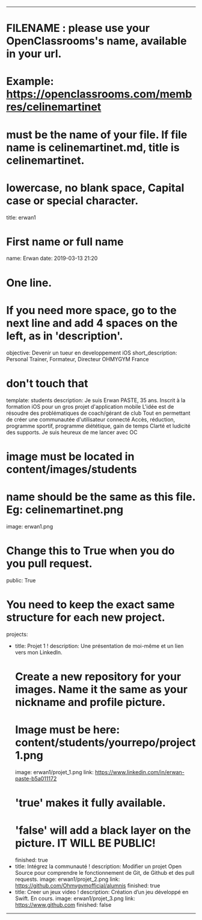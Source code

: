 ---

# FILENAME : please use your OpenClassrooms's name, available in your url.
# Example: https://openclassrooms.com/membres/celinemartinet
# must be the name of your file. If file name is celinemartinet.md, title is celinemartinet.
# lowercase, no blank space, Capital case or special character.
title: erwan1

# First name or full name
name: Erwan
date: 2019-03-13 21:20

# One line.
# If you need more space, go to the next line and add 4 spaces on the left, as in 'description'.
objective: Devenir un tueur en developpement iOS
short_description: Personal Trainer, Formateur, Directeur OHMYGYM France

# don't touch that
template: students
description:
    Je suis Erwan PASTE, 35 ans. 
    Inscrit à la formation iOS pour un gros projet d'application mobile
    L'idée est de résoudre des problématiques de coach/gérant de club
    Tout en permettant de créer une communautée d'utilisateur connecté
    Accès, réduction, programme sportif, programme diététique, gain de temps
    Clarté et ludicité des supports. Je suis heureux de me lancer avec OC

# image must be located in content/images/students
# name should be the same as this file. Eg: celinemartinet.png
image: erwan1.png

# Change this to True when you do you pull request.
public: True

# You need to keep the exact same structure for each new project.
projects:
  - title: Projet 1 !
    description: Une présentation de moi-même et un lien vers mon LinkedIn.
    # Create a new repository for your images. Name it the same as your nickname and profile picture.
    # Image must be here: content/students/yourrepo/project1.png
    image: erwan1/projet_1.png
    link: https://www.linkedin.com/in/erwan-paste-b5a011172
    # 'true' makes it fully available.
    # 'false' will add a black layer on the picture. IT WILL BE PUBLIC!
    finished: true
  - title: Intégrez la communauté !
    description: Modifier un projet Open Source pour comprendre le fonctionnement de Git, de Github et des pull requests. 
    image: erwan1/projet_2.png
    link: https://github.com/Ohmygymofficial/alumnis
    finished: true
  - title: Creer un jeux video !
    description: Création d’un jeu développé en Swift. En cours.
    image: erwan1/projet_3.png
    link: https://www.github.com
    finished: false
---